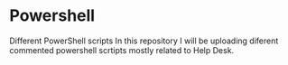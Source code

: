 # Powershell
Different PowerShell scripts 
In this repository I will be uploading diferent commented powershell scrtipts mostly related to Help Desk.
